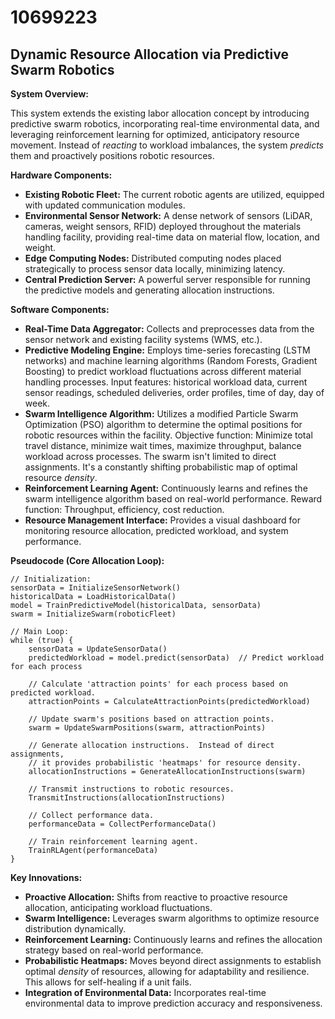 # 10699223

## Dynamic Resource Allocation via Predictive Swarm Robotics

**System Overview:**

This system extends the existing labor allocation concept by introducing predictive swarm robotics, incorporating real-time environmental data, and leveraging reinforcement learning for optimized, anticipatory resource movement. Instead of *reacting* to workload imbalances, the system *predicts* them and proactively positions robotic resources.

**Hardware Components:**

*   **Existing Robotic Fleet:** The current robotic agents are utilized, equipped with updated communication modules.
*   **Environmental Sensor Network:** A dense network of sensors (LiDAR, cameras, weight sensors, RFID) deployed throughout the materials handling facility, providing real-time data on material flow, location, and weight.
*   **Edge Computing Nodes:** Distributed computing nodes placed strategically to process sensor data locally, minimizing latency.
*   **Central Prediction Server:** A powerful server responsible for running the predictive models and generating allocation instructions.

**Software Components:**

*   **Real-Time Data Aggregator:** Collects and preprocesses data from the sensor network and existing facility systems (WMS, etc.).
*   **Predictive Modeling Engine:**  Employs time-series forecasting (LSTM networks) and machine learning algorithms (Random Forests, Gradient Boosting) to predict workload fluctuations across different material handling processes.  Input features: historical workload data, current sensor readings, scheduled deliveries, order profiles, time of day, day of week.
*   **Swarm Intelligence Algorithm:** Utilizes a modified Particle Swarm Optimization (PSO) algorithm to determine the optimal positions for robotic resources within the facility.  Objective function: Minimize total travel distance, minimize wait times, maximize throughput, balance workload across processes. The swarm isn't limited to direct assignments. It's a constantly shifting probabilistic map of optimal resource *density*.
*   **Reinforcement Learning Agent:** Continuously learns and refines the swarm intelligence algorithm based on real-world performance. Reward function: Throughput, efficiency, cost reduction.
*   **Resource Management Interface:** Provides a visual dashboard for monitoring resource allocation, predicted workload, and system performance.

**Pseudocode (Core Allocation Loop):**

```
// Initialization:
sensorData = InitializeSensorNetwork()
historicalData = LoadHistoricalData()
model = TrainPredictiveModel(historicalData, sensorData)
swarm = InitializeSwarm(roboticFleet)

// Main Loop:
while (true) {
    sensorData = UpdateSensorData()
    predictedWorkload = model.predict(sensorData)  // Predict workload for each process

    // Calculate 'attraction points' for each process based on predicted workload.
    attractionPoints = CalculateAttractionPoints(predictedWorkload)

    // Update swarm's positions based on attraction points.
    swarm = UpdateSwarmPositions(swarm, attractionPoints)

    // Generate allocation instructions.  Instead of direct assignments,
    // it provides probabilistic 'heatmaps' for resource density.
    allocationInstructions = GenerateAllocationInstructions(swarm)

    // Transmit instructions to robotic resources.
    TransmitInstructions(allocationInstructions)

    // Collect performance data.
    performanceData = CollectPerformanceData()

    // Train reinforcement learning agent.
    TrainRLAgent(performanceData)
}
```

**Key Innovations:**

*   **Proactive Allocation:**  Shifts from reactive to proactive resource allocation, anticipating workload fluctuations.
*   **Swarm Intelligence:**  Leverages swarm algorithms to optimize resource distribution dynamically.
*   **Reinforcement Learning:**  Continuously learns and refines the allocation strategy based on real-world performance.
*   **Probabilistic Heatmaps:** Moves beyond direct assignments to establish optimal *density* of resources, allowing for adaptability and resilience. This allows for self-healing if a unit fails.
*   **Integration of Environmental Data:**  Incorporates real-time environmental data to improve prediction accuracy and responsiveness.